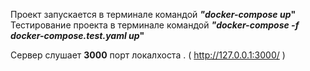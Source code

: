 Проект запускается в терминале командой __***"docker-compose up***"__
Тестирование проекта в терминале командой __***"docker-compose -f docker-compose.test.yaml up***"__

Сервер слушает __3000__ порт локалхоста . ( http://127.0.0.1:3000/ )



